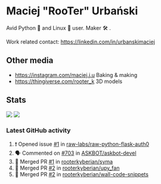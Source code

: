 # Maciej "RooTer" Urbański

Avid Python 🐍 and Linux 🐧 user.
Maker 🛠 .

Work related contact: https://linkedin.com/in/urbanskimaciej

## Other media

* https://instagram.com/maciej.j.u Baking & making
* https://thingiverse.com/rooter_k 3D models

## Stats

![](https://github-readme-stats.vercel.app/api?username=rooterkyberian&hide_title=true&show_icons=true&count_private=true&theme=graywhite)
![](https://komarev.com/ghpvc/?username=rooterkyberian&color=lightgray&style=flat-square)

### Latest GitHub activity
<!--START_SECTION:activity-->
1. ❗️ Opened issue [#1](https://github.com/raw-labs/raw-python-flask-auth0/issues/1) in [raw-labs/raw-python-flask-auth0](https://github.com/raw-labs/raw-python-flask-auth0)
2. 🗣 Commented on [#703](https://github.com/ASKBOT/askbot-devel/issues/703) in [ASKBOT/askbot-devel](https://github.com/ASKBOT/askbot-devel)
3. 🎉 Merged PR [#1](https://github.com/rooterkyberian/syma/pull/1) in [rooterkyberian/syma](https://github.com/rooterkyberian/syma)
4. 🎉 Merged PR [#2](https://github.com/rooterkyberian/upy_fan/pull/2) in [rooterkyberian/upy_fan](https://github.com/rooterkyberian/upy_fan)
5. 🎉 Merged PR [#2](https://github.com/rooterkyberian/wall-code-snippets/pull/2) in [rooterkyberian/wall-code-snippets](https://github.com/rooterkyberian/wall-code-snippets)
<!--END_SECTION:activity-->
